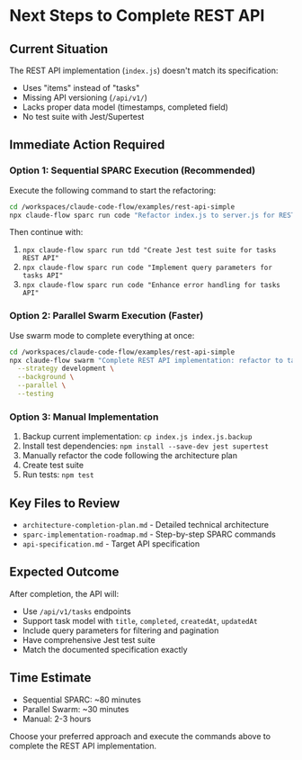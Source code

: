 # Next Steps to Complete REST API

## Current Situation
The REST API implementation (`index.js`) doesn't match its specification:
- Uses "items" instead of "tasks"
- Missing API versioning (`/api/v1/`)
- Lacks proper data model (timestamps, completed field)
- No test suite with Jest/Supertest

## Immediate Action Required

### Option 1: Sequential SPARC Execution (Recommended)
Execute the following command to start the refactoring:

```bash
cd /workspaces/claude-code-flow/examples/rest-api-simple
npx claude-flow sparc run code "Refactor index.js to server.js for REST API: change resource from items to tasks, add API versioning /api/v1/, update data model with title/completed/timestamps"
```

Then continue with:
1. `npx claude-flow sparc run tdd "Create Jest test suite for tasks REST API"`
2. `npx claude-flow sparc run code "Implement query parameters for tasks API"`
3. `npx claude-flow sparc run code "Enhance error handling for tasks API"`

### Option 2: Parallel Swarm Execution (Faster)
Use swarm mode to complete everything at once:

```bash
cd /workspaces/claude-code-flow/examples/rest-api-simple
npx claude-flow swarm "Complete REST API implementation: refactor to tasks resource with proper data model, add API versioning, create Jest test suite, implement query parameters, enhance error handling" \
  --strategy development \
  --background \
  --parallel \
  --testing
```

### Option 3: Manual Implementation
1. Backup current implementation: `cp index.js index.js.backup`
2. Install test dependencies: `npm install --save-dev jest supertest`
3. Manually refactor the code following the architecture plan
4. Create test suite
5. Run tests: `npm test`

## Key Files to Review
- `architecture-completion-plan.md` - Detailed technical architecture
- `sparc-implementation-roadmap.md` - Step-by-step SPARC commands
- `api-specification.md` - Target API specification

## Expected Outcome
After completion, the API will:
- Use `/api/v1/tasks` endpoints
- Support task model with `title`, `completed`, `createdAt`, `updatedAt`
- Include query parameters for filtering and pagination
- Have comprehensive Jest test suite
- Match the documented specification exactly

## Time Estimate
- Sequential SPARC: ~80 minutes
- Parallel Swarm: ~30 minutes
- Manual: 2-3 hours

Choose your preferred approach and execute the commands above to complete the REST API implementation.
